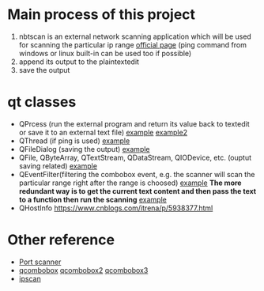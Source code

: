 # Main process of this project
1. nbtscan is an external network scanning application which will be used for scanning the particular ip range
   [official page](http://www.unixwiz.net/tools/nbtscan.html#download)
   (ping command from windows or linux built-in can be used too if possible)
2. append its output to the plaintextedit
3. save the output


# qt classes
* QPrcess (run the external program and return its value back to textedit or save it to an external text file)
  [example](https://stackoverflow.com/questions/19442400/qt-execute-external-program)
  [example2](https://www.programmersought.com/article/82083963243/)
* QThread (if ping is used)
  [example](https://cloud.tencent.com/developer/article/1417559)
* QFileDialog (saving the output)
  [example](https://www.it1352.com/1829427.html)
* QFile, QByteArray, QTextStream, QDataStream, QIODevice, etc.  (ouptut saving related)
  [example](https://www.cnblogs.com/xiangtingshen/p/10784109.html)
* QEventFilter(filtering the combobox event, e.g. the scanner will scan the particular range right after the range is choosed)
  [example](https://stackoverflow.com/questions/21997846/populate-qcombobox-on-drop-down-or-user-click)
  **The more redundant way is to get the current text content and then pass the text to a function then run the scanning**
  [example](https://stackoverflow.com/questions/6061893/how-do-you-get-the-current-text-contents-of-a-qcombobox)
* QHostInfo
  https://www.cnblogs.com/itrena/p/5938377.html


# Other reference
* [Port scanner](https://blog.csdn.net/weixin_30730151/article/details/95341709)
* [qcombobox](https://stackoverflow.com/questions/56557896/get-qcombobox-item-text-triggered-by-event-in-separate-class-method-function)
  [qcombobox2](https://forum.qt.io/topic/9411/how-to-set-focus-to-a-combo-box-on-a-key-press-event/2)
  [qcombobox3](http://qtexamples.com/combobox-signals-and-slots/)
* [ipscan](https://blog.csdn.net/qq78442761/article/details/89318382)
